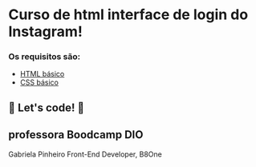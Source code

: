 # Curso de html interface de login do Instagram!



### Os requisitos são:

* [HTML básico](https://www.w3schools.com/html/)
* [CSS básico](https://developer.mozilla.org/pt-BR/docs/Web/CSS)

## 🚀 Let's code! 🚀
## professora Boodcamp DIO
Gabriela Pinheiro
Front-End Developer, B8One
